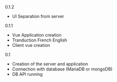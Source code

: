 0.1.2
  - UI Separation from server

0.1.1
  - Vue Application creation
  - Tranduction French English
  - Client vue creation

0.1
  - Creation of the server and application
  - Connection with database (MariaDB or mongoDB)
  - DB API running
